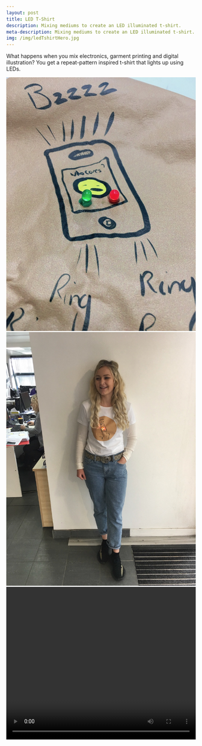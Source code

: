 ```yaml
---
layout: post
title: LED T-Shirt
description: Mixing mediums to create an LED illuminated t-shirt.
meta-description: Mixing mediums to create an LED illuminated t-shirt.
img: /img/ledTshirtHero.jpg
---
```


What happens when you mix electronics, garment printing and digital illustration? You get a repeat-pattern inspired t-shirt that lights up using LEDs.

<img src="/img/ledTShirtClose.jpg" alt="" title="" />

<img src="/img/ledTshirtChelsea.jpg" alt="" title="" />

<video width="100%" height="405" controls>
  <source src="/img/ledPaintTest.m4v" type="video/mp4">
  <source src="/img/ledPaintTest.ogg" type="video/ogg">
Your browser does not support the video tag.
</video>
